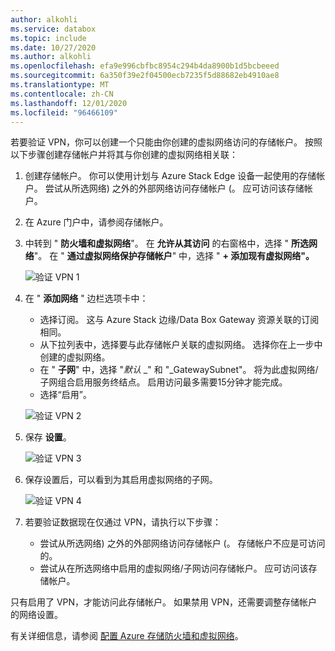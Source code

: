 ```yaml
---
author: alkohli
ms.service: databox
ms.topic: include
ms.date: 10/27/2020
ms.author: alkohli
ms.openlocfilehash: efa9e996cbfbc8954c294b4da8900b1d5bcbeeed
ms.sourcegitcommit: 6a350f39e2f04500ecb7235f5d88682eb4910ae8
ms.translationtype: MT
ms.contentlocale: zh-CN
ms.lasthandoff: 12/01/2020
ms.locfileid: "96466109"
---
```

若要验证 VPN，你可以创建一个只能由你创建的虚拟网络访问的存储帐户。 按照以下步骤创建存储帐户并将其与你创建的虚拟网络相关联：

1. 创建存储帐户。 你可以使用计划与 Azure Stack Edge 设备一起使用的存储帐户。 尝试从所选网络) 之外的外部网络访问存储帐户 (。 应可访问该存储帐户。
2. 在 Azure 门户中，请参阅存储帐户。 
3. 中转到 " **防火墙和虚拟网络**"。 在 **允许从其访问** 的右窗格中，选择 " **所选网络**"。 在 " **通过虚拟网络保护存储帐户**" 中，选择 " **+ 添加现有虚拟网络"。**

    ![验证 VPN 1](../articles/databox-online/media/azure-stack-edge-pro-r-configure-vpn-powershell/verify-vpn-1.png)

4. 在 " **添加网络** " 边栏选项卡中：

    - 选择订阅。 这与 Azure Stack 边缘/Data Box Gateway 资源关联的订阅相同。 
    - 从下拉列表中，选择要与此存储帐户关联的虚拟网络。 选择你在上一步中创建的虚拟网络。
    - 在 " **子网**" 中，选择 "*_默认_* _" 和 "_GatewaySubnet"。 将为此虚拟网络/子网组合启用服务终结点。 启用访问最多需要15分钟才能完成。
    - 选择“启用”。

    ![验证 VPN 2](../articles/databox-online/media/azure-stack-edge-pro-r-configure-vpn-powershell/verify-vpn-2.png)
    
4. 保存 **设置**。

    ![验证 VPN 3](../articles/databox-online/media/azure-stack-edge-pro-r-configure-vpn-powershell/verify-vpn-3.png)

5. 保存设置后，可以看到为其启用虚拟网络的子网。

    ![验证 VPN 4](../articles/databox-online/media/azure-stack-edge-pro-r-configure-vpn-powershell/verify-vpn-4.png)

5. 若要验证数据现在仅通过 VPN，请执行以下步骤： 
    - 尝试从所选网络) 之外的外部网络访问存储帐户 (。 存储帐户不应是可访问的。 
    - 尝试从在所选网络中启用的虚拟网络/子网访问存储帐户。 应可访问该存储帐户。 
 
只有启用了 VPN，才能访问此存储帐户。 如果禁用 VPN，还需要调整存储帐户的网络设置。 

有关详细信息，请参阅 [配置 Azure 存储防火墙和虚拟网络](../articles/storage/common/storage-network-security.md)。 

